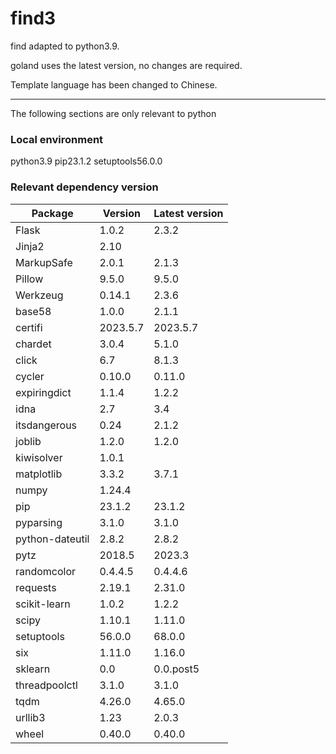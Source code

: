 # find3
find adapted to python3.9.

goland uses the latest version, no changes are required.

Template language has been changed to Chinese.

---
The following sections are only relevant to python

### Local environment

python3.9
pip23.1.2
setuptools56.0.0

### Relevant dependency version
| Package | Version | Latest version |
|---------|---------|--------------|
|Flask|1.0.2|2.3.2|
|Jinja2|2.10| |
|MarkupSafe|2.0.1|2.1.3|
|Pillow|9.5.0|9.5.0|
|Werkzeug|0.14.1|2.3.6|
|base58|1.0.0|2.1.1|
|certifi|2023.5.7|2023.5.7|
|chardet|3.0.4|5.1.0|
|click|6.7|8.1.3|
|cycler|0.10.0|0.11.0|
|expiringdict|1.1.4|1.2.2|
|idna|2.7|3.4|
|itsdangerous|0.24|2.1.2|
|joblib|1.2.0|1.2.0|
|kiwisolver|1.0.1|
|matplotlib|3.3.2|3.7.1|
|numpy|1.24.4|
|pip|23.1.2|23.1.2|
|pyparsing|3.1.0|3.1.0|
|python-dateutil|2.8.2|2.8.2|
|pytz|2018.5|2023.3|
|randomcolor|0.4.4.5|0.4.4.6|
|requests|2.19.1|2.31.0|
|scikit-learn|1.0.2|1.2.2|
|scipy|1.10.1|1.11.0|
|setuptools|56.0.0|68.0.0|
|six|1.11.0|1.16.0|
|sklearn|0.0|0.0.post5|
|threadpoolctl|3.1.0|3.1.0|
|tqdm|4.26.0|4.65.0|
|urllib3|1.23|2.0.3|
|wheel|0.40.0|0.40.0|
